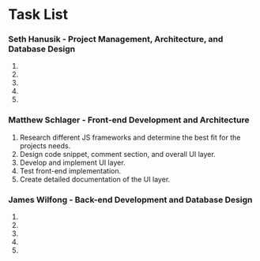 # Task List

### Seth Hanusik - Project Management, Architecture, and Database Design
1.
2.
3.
4.
5.

### Matthew Schlager - Front-end Development and Architecture
1. Research different JS frameworks and determine the best fit for the projects needs.
2. Design code snippet, comment section, and overall UI layer.
3. Develop and implement UI layer.
4. Test front-end implementation.
5. Create detailed documentation of the UI layer.

### James Wilfong - Back-end Development and Database Design
1.
2.
3.
4.
5.